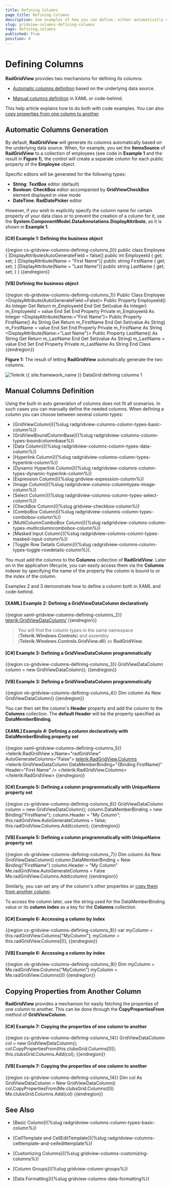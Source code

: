 ```yaml
---
title: Defining Columns
page_title: Defining Columns
description: See examples of how you can define, either automatically or manually, the columns in RadGridView - Telerik's {{ site.framework_name }} DataGrid.
slug: gridview-columns-defining-columns
tags: defining,columns
published: True
position: 0
---
```


# Defining Columns

__RadGridView__ provides two mechanisms for defining its columns: 

* [Automatic columns definition](#automatic-columns-generation) based on the underlying data source. 

* [Manual columns definition](#manual-columns-definition) in XAML or code-behind. 

This help article explains how to do both with code examples. You can also 
[copy properties from one column to another](#copying-properties-from-another-column).

## Automatic Columns Generation

By default, __RadGridView__ will generate its columns automatically based on the underlying data source. When, for example, you set the __ItemsSource__ of __RadGridView__ to a collection of employees (see code in __Example 1__ and the result in __Figure 1__), the control will create a separate column for each public property of the __Employee__ object.

Specific editors will be generated for the following types:

* **String**: **TextBox** editor (default)
* **Boolean**: **CheckBox** editor accompanied by **GridViewCheckBox** element displayed in view mode 
* **DateTime**: **RadDatePicker** editor

However, if you wish to explicitly specify the column name for certain property of your data class or to prevent the creation of a column for it, use the __System.ComponentModel.DataAnnotations.DisplayAttribute__, as it is shown in **Example 1**.

#### __[C#] Example 1: Defining the business object__

{{region cs-gridview-columns-defining-columns_0}}
	public class Employee
	{
	    [DisplayAttribute(AutoGenerateField = false)]
	    public int EmployeeId
	    {
	        get;
	        set;
	    }
	    [DisplayAttribute(Name = "First Name")]
	    public string FirstName
	    {
	        get;
	        set;
	    }
	    [DisplayAttribute(Name = "Last Name")]
	    public string LastName
	    {
	        get;
	        set;
	    }
	}
{{endregion}}

#### __[VB] Defining the business object__

{{region vb-gridview-columns-defining-columns_1}}
	Public Class Employee
	    <DisplayAttribute(AutoGenerateField:=False)>
	    Public Property EmployeeId() As Integer
	        Get
	            Return m_EmployeeId
	        End Get
	        Set(value As Integer)
	            m_EmployeeId = value
	        End Set
	    End Property
	    Private m_EmployeeId As Integer
	    <DisplayAttribute(Name:="First Name")>
	    Public Property FirstName() As String
	        Get
	            Return m_FirstName
	        End Get
	        Set(value As String)
	            m_FirstName = value
	        End Set
	    End Property
	    Private m_FirstName As String
	    <DisplayAttribute(Name:="Last Name")>
	    Public Property LastName() As String
	        Get
	            Return m_LastName
	        End Get
	        Set(value As String)
	            m_LastName = value
	        End Set
	    End Property
	    Private m_LastName As String
	End Class
{{endregion}}

__Figure 1:__ The result of letting __RadGridView__ automatically generate the two columns. 

![Telerik {{ site.framework_name }} DataGrid defining columns 1](images/RadGridView_definingcolumns_1.png)

## Manual Columns Definition

Using the built-in auto generation of columns does not fit all scenarios. In such cases you can manually define the needed columns. When defining a column you can choose between several column types:

*  [GridViewColumn]({%slug radgridview-columns-column-types-basic-column%}) 
*  [GridViewBoundColumnBase]({%slug radgridview-columns-column-types-boundcolumnbase%})
*  [Data Column]({%slug radgridview-columns-column-types-data-column%})
*  [Hyperlink Column]({%slug radgridview-columns-column-types-hyperlink-column%}) 
*  [Dynamic Hyperlink Column]({%slug radgridview-columns-column-types-dynamic-hyperlink-column%})
*  [Expression Column]({%slug gridview-expression-column%})
*  [Image Column]({%slug radgridview-columns-columntypes-image-column%})
*  [Select Column]({%slug radgridview-columns-column-types-select-column%})
*  [CheckBox Column]({%slug gridview-checkbox-column%})
*  [ComboBox Column]({%slug radgridview-columns-column-types-combobox-column%})
*  [MultiColumnComboBox Column]({%slug radgridview-columns-column-types-multicolumncombobox-column%})
*  [Masked Input Column]({%slug radgridview-columns-column-types-masked-input-column%})
*  [Toggle Row Details Column]({%slug radgridview-columns-column-types-toggle-rowdetails-column%}).

You must add the columns to the __Columns__ collection of __RadGridView__. Later on in the application lifecycle, you can easily access them via the **Columns** indexer by specifying the name of the property the column is bound to or the index of the column.

Examples 2 and 3 demonstrate how to define a column both in XAML and code-behind.

#### __[XAML] Example 2: Defining a GridViewDataColumn declaratively__

{{region xaml-gridview-columns-defining-columns_2}}
	<telerik:GridViewDataColumn/>
{{endregion}}

>You will find the column types in the same namespace (__Telerik.Windows.Controls__) and assembly (__Telerik.Windows.Controls.GridView.dll__) as __RadGridView__.

#### __[C#] Example 3: Defining a GridViewDataColumn programmatically__

{{region cs-gridview-columns-defining-columns_3}}
	GridViewDataColumn column = new GridViewDataColumn();
{{endregion}}

#### __[VB] Example 3: Defining a GridViewDataColumn programmatically__

{{region vb-gridview-columns-defining-columns_4}}
	Dim column As New GridViewDataColumn()
{{endregion}}

You can then set the column's __Header__ property and add the column to the __Columns__ collection. The __default Header__ will be the property specified as __DataMemberBinding__.
			  
#### __[XAML] Example 4: Defining a column declaratively with DataMemberBinding property set__

{{region xaml-gridview-columns-defining-columns_5}}
	<telerik:RadGridView x:Name="radGridView"
	                 AutoGenerateColumns="False">
	    <telerik:RadGridView.Columns>
	        <telerik:GridViewDataColumn DataMemberBinding="{Binding FirstName}" Header="First Name" />
	    </telerik:RadGridView.Columns>
	</telerik:RadGridView>
{{endregion}}

#### __[C#] Example 5: Defining a column programmatically with UniqueName property set__

{{region cs-gridview-columns-defining-columns_6}}
	GridViewDataColumn column = new GridViewDataColumn();
	column.DataMemberBinding = new Binding("FirstName");
	column.Header = "My Column";
	this.radGridView.AutoGenerateColumns = false;
	this.radGridView.Columns.Add(column);
{{endregion}}

#### __[VB] Example 5: Defining a column programmatically with UniqueName property set__

{{region vb-gridview-columns-defining-columns_7}}
	Dim column As New GridViewDataColumn()
	column.DataMemberBinding = New Binding("FirstName")
	column.Header = "My Column"
	Me.radGridView.AutoGenerateColumns = False
	Me.radGridView.Columns.Add(column)
{{endregion}}

Similarly, you can set any of the column's other properties or [copy them from another column](#copying-properties-from-another-column).

To access the column later, use the string used for the DataMemberBinding value or its __column index__ as a key for the __Columns__ collection.

#### __[C#] Example 6: Accessing a column by index__

{{region cs-gridview-columns-defining-columns_8}}
	var myColumn = this.radGridView.Columns["MyColumn"];
	myColumn = this.radGridView.Columns[0];
{{endregion}}

#### __[VB] Example 6: Accessing a column by index__

{{region vb-gridview-columns-defining-columns_9}}
	Dim myColumn = Me.radGridView.Columns("MyColumn")
	myColumn = Me.radGridView.Columns(0)
{{endregion}}


## Copying Properties from Another Column

__RadGridView__ provides a mechanism for easily fetching the properties of one column to another. This can be done through the __CopyPropertiesFrom__ method of __GridViewColumn__. 

#### __[C#] Example 7: Copying the properties of one column to another__

{{region cs-gridview-columns-defining-columns_14}}
	GridViewDataColumn col = new GridViewDataColumn();
	col.CopyPropertiesFrom(this.clubsGrid.Columns[0]);
	this.clubsGrid.Columns.Add(col);
{{endregion}}

#### __[VB] Example 7: Copying the properties of one column to another__

{{region cs-gridview-columns-defining-columns_14}}
	Dim col As GridViewDataColumn = New GridViewDataColumn()
	col.CopyPropertiesFrom(Me.clubsGrid.Columns(0))
	Me.clubsGrid.Columns.Add(col)
{{endregion}}

## See Also

 * [Basic Column]({%slug radgridview-columns-column-types-basic-column%})
 
 * [CellTemplate and CellEditTemplate]({%slug radgridview-columns-celltemplate-and-celledittemplate%})

 * [Customizing Columns]({%slug gridview-columns-customizing-columns%})
 
 * [Column Groups]({%slug gridview-column-groups%})

 * [Data Formatting]({%slug gridview-columns-data-formatting%})
